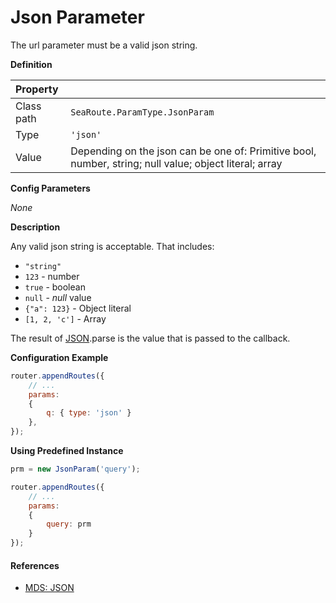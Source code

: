 # Json Parameter

The url parameter must be a valid json string.


**Definition**

| Property | |
| :--- | --- |
| Class path | `SeaRoute.ParamType.JsonParam` |
| Type | `'json'` |
| Value | Depending on the json can be one of: Primitive bool, number, string; null value; object literal; array |


**Config Parameters**

_None_


**Description**

Any valid json string is acceptable. That includes:
 
* `"string"`
* `123` - number 
* `true` - boolean 
* `null` - *null* value
* `{"a": 123}` - Object literal
* `[1, 2, 'c']` - Array

The result of [JSON](https://developer.mozilla.org/en-US/docs/Web/JavaScript/Reference/Global_Objects/JSON).parse is the value that is passed to the callback.


**Configuration Example**

```javascript
router.appendRoutes({
	// ...
	params:
	{
		q: { type: 'json' }
	}, 
});
```


**Using Predefined Instance**

```javascript
prm = new JsonParam('query');

router.appendRoutes({
	// ...
	params:
	{
		query: prm
	} 
});
```


#### References

- [MDS: JSON](https://developer.mozilla.org/en-US/docs/Web/JavaScript/Reference/Global_Objects/JSON)